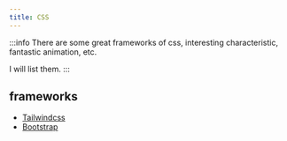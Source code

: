 ```yaml
---
title: CSS
---
```


:::info 
There are some great frameworks of css, interesting characteristic, fantastic animation, etc.

I will list them.
:::

## frameworks
- [Tailwindcss](https://tailwindcss.com/)
- [Bootstrap](https://getbootstrap.com/)
